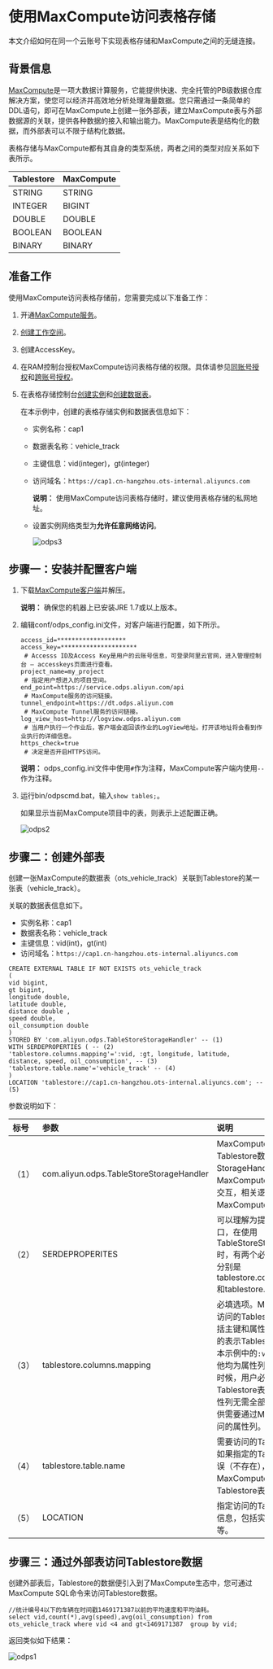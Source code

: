 # 使用MaxCompute访问表格存储

本文介绍如何在同一个云账号下实现表格存储和MaxCompute之间的无缝连接。

## 背景信息

[MaxCompute](https://www.aliyun.com/product/odps)是一项大数据计算服务，它能提供快速、完全托管的PB级数据仓库解决方案，使您可以经济并高效地分析处理海量数据。您只需通过一条简单的DDL语句，即可在MaxCompute上创建一张外部表，建立MaxCompute表与外部数据源的关联，提供各种数据的接入和输出能力。MaxCompute表是结构化的数据，而外部表可以不限于结构化数据。

表格存储与MaxCompute都有其自身的类型系统，两者之间的类型对应关系如下表所示。

|Tablestore|MaxCompute|
|:---------|:---------|
|STRING|STRING|
|INTEGER|BIGINT|
|DOUBLE|DOUBLE|
|BOOLEAN|BOOLEAN|
|BINARY|BINARY|

## 准备工作

使用MaxCompute访问表格存储前，您需要完成以下准备工作：

1.  开通[MaxCompute服务](https://www.aliyun.com/product/odps?spm=a2c4g.11186623.2.16.447730b3NxdBQA)。

2.  [创建工作空间]()。

3.  创建AccessKey。

4.  在RAM控制台授权MaxCompute访问表格存储的权限。具体请参见[同账号授权](/cn.zh-CN/计算与分析/MaxCompute/同账号授权.md)和[跨账号授权](/cn.zh-CN/计算与分析/MaxCompute/跨账号授权.md)。

5.  在表格存储控制台[创建实例](/cn.zh-CN/快速入门/创建实例.md)和[创建数据表](/cn.zh-CN/快速入门/创建数据表.md)。

    在本示例中，创建的表格存储实例和数据表信息如下：

    -   实例名称：cap1
    -   数据表名称：vehicle\_track
    -   主键信息：vid\(integer\)，gt\(integer\)
    -   访问域名：`https://cap1.cn-hangzhou.ots-internal.aliyuncs.com`

        **说明：** 使用MaxCompute访问表格存储时，建议使用表格存储的私网地址。

    -   设置实例网络类型为**允许任意网络访问**。

        ![odps3](https://static-aliyun-doc.oss-accelerate.aliyuncs.com/assets/img/zh-CN/6205309951/p11958.png)


## 步骤一：安装并配置客户端

1.  下载[MaxCompute客户端](https://github.com/aliyun/aliyun-odps-console/releases)并解压。

    **说明：** 确保您的机器上已安装JRE 1.7或以上版本。

2.  编辑conf/odps\_config.ini文件，对客户端进行配置，如下所示。

    ```
    access_id=*******************
    access_key=*********************
     # Accesss ID及Access Key是用户的云账号信息，可登录阿里云官网，进入管理控制台 — accesskeys页面进行查看。
    project_name=my_project
     # 指定用户想进入的项目空间。
    end_point=https://service.odps.aliyun.com/api
     # MaxCompute服务的访问链接。
    tunnel_endpoint=https://dt.odps.aliyun.com
     # MaxCompute Tunnel服务的访问链接。
    log_view_host=http://logview.odps.aliyun.com
     # 当用户执行一个作业后，客户端会返回该作业的LogView地址。打开该地址将会看到作业执行的详细信息。
    https_check=true
     # 决定是否开启HTTPS访问。
    ```

    **说明：** odps\_config.ini文件中使用`#`作为注释，MaxCompute客户端内使用`--`作为注释。

3.  运行bin/odpscmd.bat，输入`show tables;`。

    如果显示当前MaxCompute项目中的表，则表示上述配置正确。

    ![odps2](https://static-aliyun-doc.oss-accelerate.aliyuncs.com/assets/img/zh-CN/6205309951/p11959.png)


## 步骤二：创建外部表

创建一张MaxCompute的数据表（ots\_vehicle\_track）关联到Tablestore的某一张表（vehicle\_track）。

关联的数据表信息如下。

-   实例名称：cap1
-   数据表名称：vehicle\_track
-   主键信息：vid\(int\)，gt\(int\)
-   访问域名：`https://cap1.cn-hangzhou.ots-internal.aliyuncs.com`

```
CREATE EXTERNAL TABLE IF NOT EXISTS ots_vehicle_track
(
vid bigint,
gt bigint,
longitude double,
latitude double,
distance double ,
speed double,
oil_consumption double
)
STORED BY 'com.aliyun.odps.TableStoreStorageHandler' -- (1)
WITH SERDEPROPERTIES ( -- (2)
'tablestore.columns.mapping'=':vid, :gt, longitude, latitude, distance, speed, oil_consumption', -- (3)
'tablestore.table.name'='vehicle_track' -- (4)
)
LOCATION 'tablestore://cap1.cn-hangzhou.ots-internal.aliyuncs.com'; -- (5)
```

参数说明如下：

|标号|参数|说明|
|:-|:-|:-|
|（1）|com.aliyun.odps.TableStoreStorageHandler|MaxCompute内置的处理Tablestore数据的StorageHandler，定义了MaxCompute和Tablestore的交互，相关逻辑由MaxCompute实现。|
|（2）|SERDEPROPERITES|可以理解为提供参数选项的接口，在使用TableStoreStorageHandler时，有两个必须指定的选项，分别是tablestore.columns.mapping和tablestore.table.name。|
|（3）|tablestore.columns.mapping|必填选项。MaxCompute将要访问的Tablestore表的列，包括主键和属性列。其中，带`:`的表示Tablestore主键，例如本示例中的`:vid与``:gt`，其他均为属性列。在指定映射的时候，用户必须提供指定Tablestore表的所有主键，属性列无需全部提供，可以只提供需要通过MaxCompute来访问的属性列。|
|（4）|tablestore.table.name|需要访问的Tablestore表名。 如果指定的Tablestore表名错误（不存在），则会报错。MaxCompute不会主动创建Tablestore表。|
|（5）|LOCATION|指定访问的Tablestore的实例信息，包括实例名和endpoint等。|

## 步骤三：通过外部表访问Tablestore数据

创建外部表后，Tablestore的数据便引入到了MaxCompute生态中，您可通过MaxCompute SQL命令来访问Tablestore数据。

```
//统计编号4以下的车辆在时间戳1469171387以前的平均速度和平均油耗。
select vid,count(*),avg(speed),avg(oil_consumption) from ots_vehicle_track where vid <4 and gt<1469171387  group by vid;
```

返回类似如下结果：

![odps1](https://static-aliyun-doc.oss-accelerate.aliyuncs.com/assets/img/zh-CN/6205309951/p11960.jpeg)

